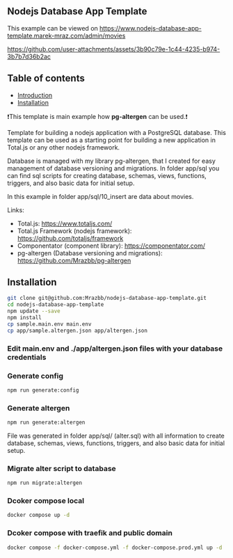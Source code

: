 ## Nodejs Database App Template

This example can be viewed on https://www.nodejs-database-app-template.marek-mraz.com/admin/movies





https://github.com/user-attachments/assets/3b90c79e-1c44-4235-b974-3b7b7d36b2ac




## Table of contents

- [Introduction](#introduction)
- [Installation](#installation)


❗This template is main example how **pg-altergen** can be used.❗



Template for building a nodejs application with a PostgreSQL database.
This template can be used as a starting point for building a new application in Total.js or any other nodejs framework. 

Database is managed with my library pg-altergen, that I created for easy management of database versioning and migrations. In folder app/sql you can find sql scripts for creating database, schemas, views, functions, triggers, and also basic data for initial setup.

In this example in folder app/sql/10_insert are data about movies. 



Links: 
- Total.js: https://www.totaljs.com/
- Total.js Framework (nodejs framework): https://github.com/totaljs/framework
- Componentator (component library): https://componentator.com/
- pg-altergen (Database versioning and migrations): https://github.com/Mrazbb/pg-altergen




## Installation
```bash
git clone git@github.com:Mrazbb/nodejs-database-app-template.git
cd nodejs-database-app-template
npm update --save
npm install
cp sample.main.env main.env
cp app/sample.altergen.json app/altergen.json
```

### Edit main.env and ./app/altergen.json files with your database credentials

### Generate config

```bash
npm run generate:config
```

### Generate altergen

```bash
npm run generate:altergen
```
File was generated in folder app/sql/ (alter.sql) with all information to create database, schemas, views, functions, triggers, and also basic data for initial setup.

### Migrate alter script to database

```bash
npm run migrate:altergen
```

### Dcoker compose local

```bash
docker compose up -d
```

### Dcoker compose with traefik and public domain

```bash
docker compose -f docker-compose.yml -f docker-compose.prod.yml up -d
```







